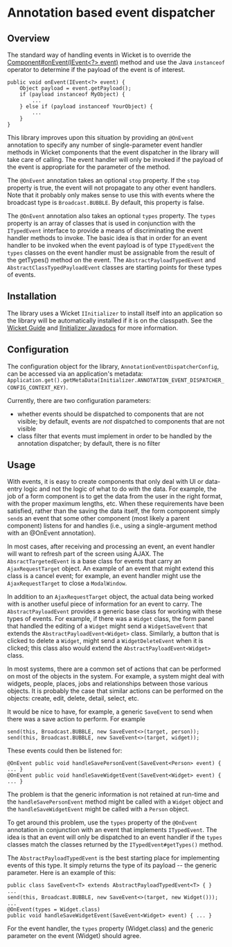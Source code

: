 Annotation based event dispatcher
=================================

Overview
--------
The standard way of handling events in Wicket is to override the [Component#onEvent(IEvent<?> event)][1] method and use the Java `instanceof` operator to determine if the payload of the event is of interest.

	public void onEvent(IEvent<?> event) {
		Object payload = event.getPayload();
		if (payload instanceof MyObject) {
			...	
		} else if (payload instanceof YourObject) {
			...
		}
	}

This library improves upon this situation by providing an `@OnEvent` annotation to specify any number of single-parameter event handler methods in Wicket components that the event dispatcher in the library will take care of calling.  The event handler will only be invoked if the payload of the event is appropriate for the parameter of the method.

The `@OnEvent` annotation takes an optional `stop` property.  If the `stop` property is true, the event will not propagate to any other event handlers.  Note that it probably only makes sense to use this with events where the broadcast type is `Broadcast.BUBBLE`.  By default, this property is false.

The `@OnEvent` annotation also takes an optional `types` property.  The `types` property is an array of classes that is used in conjunction with the `ITypedEvent` interface to provide a means of discriminating the event handler methods to invoke.  The basic idea is that in order for an event handler to be invoked when the event payload is of type `ITypedEvent` the `types` classes on the event handler must be assignable from the result of the getTypes() method on the event.  The `AbstractPayloadTypedEvent` and `AbstractClassTypedPayloadEvent` classes are starting points for these types of events.       

Installation
------------
The library uses a Wicket `IInitializer` to install itself into an application so the library will be automatically installed if it is on the classpath.  See the [Wicket Guide][2] and [IInitializer Javadocs][3] for more information.

Configuration
-------------
The configuration object for the library, `AnnotationEventDispatcherConfig`, can be accessed via an application's metadata: `Application.get().getMetaData(Initializer.ANNOTATION_EVENT_DISPATCHER_CONFIG_CONTEXT_KEY)`.

Currently, there are two configuration parameters:

* whether events should be dispatched to components that are not visible; by default, events are *not* dispatched to components that are not visible
* class filter that events must implement in order to be handled by the annotation dispatcher; by default, there is no filter

Usage
-----
With events, it is easy to create components that only deal with UI or data-entry logic and not the logic of what to do with the data.  For example, the job of a form component is to get the data from the user in the right format, with the proper maximum lengths, etc.  When these requirements have been satisfied, rather than the saving the data itself, the form component simply `send`s an event that some other component (most likely a parent component) listens for and handles (i.e., using a single-argument method with an @OnEvent annotation).

In most cases, after receiving and processing an event, an event handler will want to refresh part of the screen using AJAX.  The `AbsractTargetedEvent` is a base class for events that carry an `AjaxRequestTarget` object.  An example of an event that might extend this class is a cancel event; for example, an event handler might use the `AjaxRequestTarget` to close a `ModalWindow`.

In addition to an `AjaxRequestTarget` object, the actual data being worked with is another useful piece of information for an event to carry.  The `AbstractPayloadEvent` provides a generic base class for working with these types of events.  For example, if there was a `Widget` class, the form panel that handled the editing of a `Widget` might send a `WidgetSaveEvent` that extends the `AbstractPayloadEvent<Widget>` class.  Similarly, a button that is clicked to delete a `Widget`, might send a `WidgetDeleteEvent` when it is clicked; this class also would extend the `AbstractPayloadEvent<Widget>` class.    

In most systems, there are a common set of actions that can be performed on most of the objects in the system.  For example, a system might deal with widgets, people, places, jobs and relationships between those various objects.  It is probably the case that similar actions can be performed on the objects: create, edit, delete, detail, select, etc.  

It would be nice to have, for example, a generic `SaveEvent` to send when there was a save action to perform.  For example
	
	send(this, Broadcast.BUBBLE, new SaveEvent<>(target, person));
	send(this, Broadcast.BUBBLE, new SaveEvent<>(target, widget));

These events could then be listened for:

	@OnEvent public void handleSavePersonEvent(SaveEvent<Person> event) { ... }
	@OnEvent public void handleSaveWidgetEvent(SaveEvent<Widget> event) { ... }

The problem is that the generic information is not retained at run-time and the `handleSavePersonEvent` method might be called with a `Widget` object and the `handleSaveWidgetEvent` might be called with a `Person` object.

To get around this problem, use the `types` property of the `@OnEvent` annotation in conjunction with an event that implements `ITypedEvent`.  The idea is that an event will only be dispatched to an event handler if the `types` classes match the classes returned by the `ITypedEvent#getTypes()` method.  

The `AbstractPayloadTypedEvent` is the best starting place for implementing events of this type.  It simply returns the type of its payload -- the generic parameter.  Here is an example of this:

	public class SaveEvent<T> extends AbstractPayloadTypedEvent<T> { } 
	...
	send(this, Broadcast.BUBBLE, new SaveEvent<>(target, new Widget()));
	...
	@OnEvent(types = Widget.class) 
	public void handleSaveWidgetEvent(SaveEvent<Widget> event) { ... }

For the event handler, the `types` property (Widget.class) and the generic parameter on the event (Widget) should agree.

[1]: http://ci.apache.org/projects/wicket/apidocs/6.x/org/apache/wicket/Component.html#onEvent(org.apache.wicket.event.IEvent)
[2]: http://wicket.apache.org/guide/guide/advanced.html#advanced_3
[3]: http://ci.apache.org/projects/wicket/apidocs/6.x/org/apache/wicket/IInitializer.html